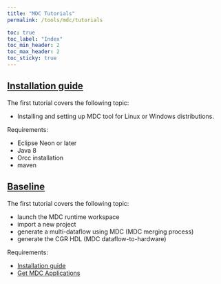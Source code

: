 ```yaml
---
title: "MDC Tutorials"
permalink: /tools/mdc/tutorials

toc: true
toc_label: "Index"
toc_min_header: 2
toc_max_header: 2
toc_sticky: true
---
```


## [Installation guide](/tools/mdc/tutorials/setup)

The first tutorial covers the following topic:

* Installing and setting up MDC tool for Linux or Windows distributions.


Requirements:
* Eclipse Neon or later
* Java 8
* Orcc installation
* maven


## [Baseline](/tools/mdc/tutorials/baseline)

The first tutorial covers the following topic:

* launch the MDC runtime workspace
* import a new project
* generate a multi-dataflow using MDC (MDC merging process)
* generate the CGR HDL (MDC dataflow-to-hardware)


Requirements:
* [Installation guide](/tools/mdc/tutorials/setup)
* [Get MDC Applications](https://github.com/mdc-suite/mdc-test)

